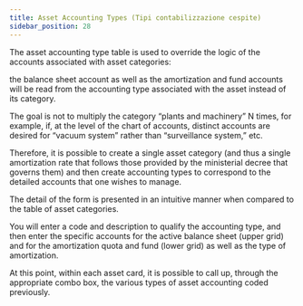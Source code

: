 ```yaml
---
title: Asset Accounting Types (Tipi contabilizzazione cespite)
sidebar_position: 28
---
```


The asset accounting type table is used to override the logic of the accounts associated with asset categories: 

the balance sheet account as well as the amortization and fund accounts will be read from the accounting type associated with the asset instead of its category. 

The goal is not to multiply the category “plants and machinery” N times, for example, if, at the level of the chart of accounts, distinct accounts are desired for “vacuum system” rather than “surveillance system,” etc. 

Therefore, it is possible to create a single asset category (and thus a single amortization rate that follows those provided by the ministerial decree that governs them) and then create accounting types to correspond to the detailed accounts that one wishes to manage.

The detail of the form is presented in an intuitive manner when compared to the table of asset categories.

You will enter a code and description to qualify the accounting type, and then enter the specific accounts for the active balance sheet (upper grid) and for the amortization quota and fund (lower grid) as well as the type of amortization.

At this point, within each asset card, it is possible to call up, through the appropriate combo box, the various types of asset accounting coded previously.